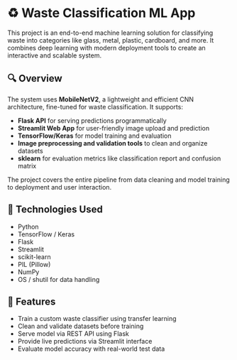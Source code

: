 # ♻️ Waste Classification ML App

This project is an end-to-end machine learning solution for classifying waste into categories like glass, metal, plastic, cardboard, and more. It combines deep learning with modern deployment tools to create an interactive and scalable system.

## 🔍 Overview

The system uses **MobileNetV2**, a lightweight and efficient CNN architecture, fine-tuned for waste classification. It supports:

- **Flask API** for serving predictions programmatically
- **Streamlit Web App** for user-friendly image upload and prediction
- **TensorFlow/Keras** for model training and evaluation
- **Image preprocessing and validation tools** to clean and organize datasets
- **sklearn** for evaluation metrics like classification report and confusion matrix

The project covers the entire pipeline from data cleaning and model training to deployment and user interaction.

## 🧠 Technologies Used

- Python
- TensorFlow / Keras
- Flask
- Streamlit
- scikit-learn
- PIL (Pillow)
- NumPy
- OS / shutil for data handling

## 🏁 Features

- Train a custom waste classifier using transfer learning
- Clean and validate datasets before training
- Serve model via REST API using Flask
- Provide live predictions via Streamlit interface
- Evaluate model accuracy with real-world test data
